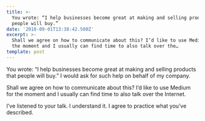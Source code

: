 ```yaml
---
title: >-
  You wrote: “I help businesses become great at making and selling products that
  people will buy.”
date: '2018-09-01T13:38:42.500Z'
excerpt: >-
  Shall we agree on how to communicate about this? I’d like to use Medium for
  the moment and I usually can find time to also talk over the…
template: post
---
```

You wrote: “I help businesses become great at making and selling products that people will buy.” I would ask for such help on behalf of my company.

Shall we agree on how to communicate about this? I’d like to use Medium for the moment and I usually can find time to also talk over the Internet.

I’ve listened to your talk. I understand it. I agree to practice what you’ve described.
